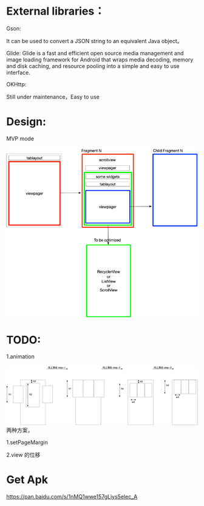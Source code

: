 External libraries：
=====

Gson: 

It can be used to convert a JSON string to an equivalent Java object。

Glide: Glide is a fast and efficient open source media management and
image loading framework for Android that wraps media decoding, memory
and disk caching, and resource pooling into a simple and easy to use
interface.

OKHttp: 

Still under maintenance，Easy to use

Design:
===== 
MVP mode


![](movies.png)


TODO:
===== 
1.animation

![](movies-banner-anim.png)
两种方案， 

1.setPageMargin 

2.view 的位移


Get Apk
=====
https://pan.baidu.com/s/1nMQ1wwe157gLjys5elec_A
